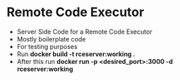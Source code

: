 # Remote Code Executor

- Server Side Code for a Remote Code Executor
- Mostly boilerplate code
- For testing purposes
- Run **docker build -t rceserver:working .**
- After this run **docker run -p <desired_port>:3000 -d rceserver:working**
